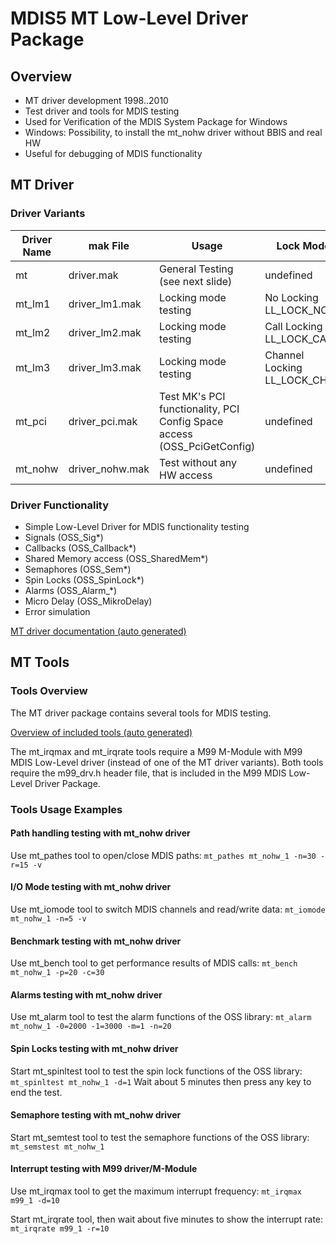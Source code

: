 # MDIS5 MT Low-Level Driver Package

## Overview

- MT driver development 1998..2010
- Test driver and tools for MDIS testing
- Used for Verification of the MDIS System Package for Windows
- Windows: Possibility, to install the mt_nohw driver without BBIS and real HW
- Useful for debugging of MDIS functionality



## MT Driver

### Driver Variants

| Driver Name | mak File | Usage | Lock Mode | HW Access | Addr Spaces |
| ----------- | -------- | ----- | --------- | --------- | ----------- |
| mt | driver.mak | General Testing (see next slide) | undefined | x | 1 |
| mt_lm1 | driver_lm1.mak | Locking mode testing | No Locking LL_LOCK_NONE | x | 1 |
| mt_lm2 | driver_lm2.mak | Locking mode testing | Call Locking LL_LOCK_CALL | x | 1 |
| mt_lm3 | driver_lm3.mak | Locking mode testing | Channel Locking LL_LOCK_CHAN | x | 1 |
| mt_pci | driver_pci.mak | Test MK's PCI functionality, PCI Config Space access (OSS_PciGetConfig) | undefined | x | 3 |
| mt_nohw | driver_nohw.mak | Test without any HW access | undefined |  | 0 |


### Driver Functionality

- Simple Low-Level Driver for MDIS functionality testing
- Signals (OSS_Sig*)
- Callbacks (OSS_Callback*)
- Shared Memory access (OSS_SharedMem*)
- Semaphores (OSS_Sem*)
- Spin Locks (OSS_SpinLock*)
- Alarms (OSS_Alarm_*)
- Micro Delay (OSS_MikroDelay)
- Error simulation

[MT driver documentation (auto generated)](DRIVERS/MDIS_LL/MT/DOC/mt_drv.txt)



## MT Tools

### Tools Overview
The MT driver package contains several tools for MDIS testing.

[Overview of included tools (auto generated)](DRIVERS/MDIS_LL/MT/DOC/tools.txt)

The  mt_irqmax and mt_irqrate tools require a M99 M-Module with M99 MDIS Low-Level driver (instead of one of the MT driver variants). Both tools require the  m99_drv.h header file, that is included in the M99 MDIS Low-Level Driver Package.

### Tools Usage Examples

#### Path handling testing with mt_nohw driver
Use mt_pathes tool to open/close MDIS paths:
```mt_pathes mt_nohw_1 -n=30 -r=15 -v```

#### I/O Mode testing with mt_nohw driver
Use mt_iomode tool to switch MDIS channels and read/write data:
```mt_iomode mt_nohw_1 -n=5 -v```

#### Benchmark testing with mt_nohw driver
Use mt_bench tool to get performance results of MDIS calls:
```mt_bench mt_nohw_1 -p=20 -c=30```

#### Alarms testing with mt_nohw driver
Use mt_alarm tool to test the alarm functions of the OSS library:
```mt_alarm mt_nohw_1 -0=2000 -1=3000 -m=1 -n=20```

#### Spin Locks testing with mt_nohw driver
Start mt_spinltest tool to test the spin lock functions of the OSS library:
```mt_spinltest mt_nohw_1 -d=1```
Wait about 5 minutes then press any key to end the test.

#### Semaphore testing with mt_nohw driver
Start mt_semtest tool to test the semaphore functions of the OSS library:
```mt_semstest mt_nohw_1```

#### Interrupt testing with M99 driver/M-Module

Use mt_irqmax tool to get the maximum interrupt frequency:
```mt_irqmax m99_1 -d=10```

Start mt_irqrate tool, then wait about five minutes to show the interrupt rate:
```mt_irqrate m99_1 -r=10```

